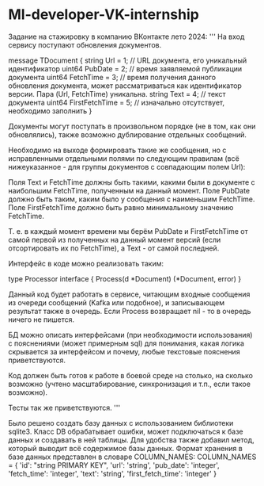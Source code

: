 # Ml-developer-VK-internship
Задание на стажировку в компанию ВКонтакте лето 2024:
'''
  На вход сервису поступают обновления документов.
  
  message TDocument {
    string Url = 1; // URL документа, его уникальный идентификатор
    uint64 PubDate = 2; // время заявляемой публикации документа
    uint64 FetchTime = 3; // время получения данного обновления документа, может рассматриваться как идентификатор версии. Пара (Url, FetchTime) уникальна.
    string Text = 4; // текст документа
    uint64 FirstFetchTime = 5; // изначально отсутствует, необходимо заполнить
  }
  
  Документы могут поступать в произвольном порядке (не в том, как они обновлялись), также возможно дублирование отдельных сообщений.
  
  Необходимо на выходе формировать такие же сообщения, но с исправленными отдельными полями по следующим правилам (всё нижеуказанное - для группы документов с совпадающим полем Url):
  
   Поля Text и FetchTime должны быть такими, какими были в документе с наибольшим FetchTime, полученным на данный момент.
   Поле PubDate должно быть таким, каким было у сообщения с наименьшим FetchTime.
   Поле FirstFetchTime должно быть равно минимальному значению FetchTime.
  
  Т. е. в каждый момент времени мы берём PubDate и FirstFetchTime от самой первой из полученных на данный момент версий (если отсортировать их по FetchTime), а Text - от самой последней.
  
  Интерфейс в коде можно реализовать таким:
  
  type Processor interface {
  Process(d *Document) (*Document, error)
  }

  Данный код будет работать в сервисе, читающим входные сообщения из очереди сообщений (Kafka или подобное), и записывающем результат также в очередь. Если Process возвращает nil - то в очередь ничего не пишется.
  
  БД можно описать интерфейсами (при необходимости использования) с пояснениями (может примерным sql) для понимания, какая логика скрывается за интерфейсом и почему, любые текстовые пояснения приветствуются.
  
  Код должен быть готов к работе в боевой среде на столько, на сколько возможно (учтено масштабирование, синхронизация и т.п., если такое возможно).
  
  Тесты так же приветствуются.
'''


Было решено создать базу данных с использованием библиотеки sqlite3.
Класс DB обрабатывает ошибки, может подключаться к базе данных и создавать в ней таблицы.
Для удобства также добавил метод, который выводит всё содержимое базы данных.
Формат хранения в базе данных представлен в словаре COLUMN_NAMES:
COLUMN_NAMES = {
 'id': "string PRIMARY KEY",
 'url': 'string',
 'pub_date': 'integer',
 'fetch_time': 'integer',
 'text': 'string', 
 'first_fetch_time': 'integer'
 }
 
